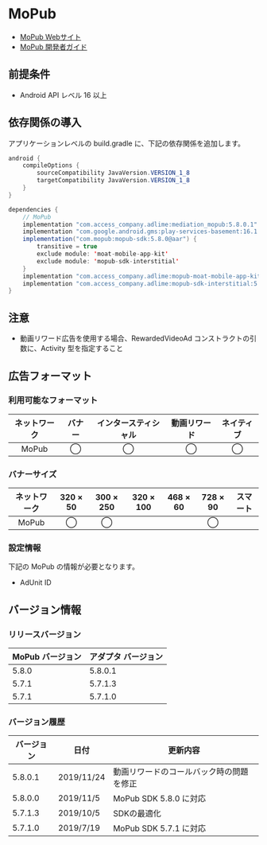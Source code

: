 # MoPub
- [MoPub Webサイト](https://app.mopub.com/apps)
- [MoPub 開発者ガイド](https://developers.mopub.com/docs/ui/)

## 前提条件
- Android API レベル 16 以上

## 依存関係の導入
アプリケーションレベルの build.gradle に、下記の依存関係を追加します。

```java
android {
    compileOptions {
        sourceCompatibility JavaVersion.VERSION_1_8
        targetCompatibility JavaVersion.VERSION_1_8
    }
}

dependencies {
    // MoPub
    implementation "com.access_company.adlime:mediation_mopub:5.8.0.1"
    implementation "com.google.android.gms:play-services-basement:16.1.0"
    implementation("com.mopub:mopub-sdk:5.8.0@aar") {
        transitive = true
        exclude module: 'moat-mobile-app-kit'
        exclude module: 'mopub-sdk-interstitial'
    }
    implementation "com.access_company.adlime:mopub-moat-mobile-app-kit:2.4.5"
    implementation "com.access_company.adlime:mopub-sdk-interstitial:5.8.0"
}
```

## 注意
- 動画リワード広告を使用する場合、RewardedVideoAd コンストラクトの引数に、Activity 型を指定すること

## 広告フォーマット
### 利用可能なフォーマット

|ネットワーク|バナー|インタースティシャル|動画リワード|ネイティブ|
|:------:|:----:|:----------:|:------:|:----:|
| MoPub  | ◯    | ◯          | ◯      | ◯    |

### バナーサイズ
|ネットワーク |320 × 50 |300 × 250 |320 × 100 |468 × 60 |728 × 90  |スマート |
|:------:|:-----:|:------:|:------:|:-----:|:------:|:----:|
| MoPub  | ◯     | ◯      |        |       | ◯      |      |

### 設定情報
下記の MoPub の情報が必要となります。  
- AdUnit ID

## バージョン情報

### リリースバージョン
| MoPub バージョン  | アダプタ バージョン |
|:----------------|:-----------------|
| 5.8.0           | 5.8.0.1          |
| 5.7.1           | 5.7.1.3          |
| 5.7.1           | 5.7.1.0          |

### バージョン履歴
| バージョン  | 日付       | 更新内容                   |
|-----------|------------|-------------------------------|
| 5.8.0.1   | 2019/11/24 | 動画リワードのコールバック時の問題を修正 |
| 5.8.0.0   | 2019/11/5  | MoPub SDK 5.8.0 に対応 |
| 5.7.1.3   | 2019/10/5  | SDKの最適化 |
| 5.7.1.0   | 2019/7/19  | MoPub SDK 5.7.1 に対応 |
